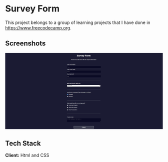 # Survey Form

This project belongs to a group of learning projects that I have done in https://www.freecodecamp.org.


## Screenshots

![App Screenshot](/images/picture.jpg)


## Tech Stack

**Client:** Html and CSS


